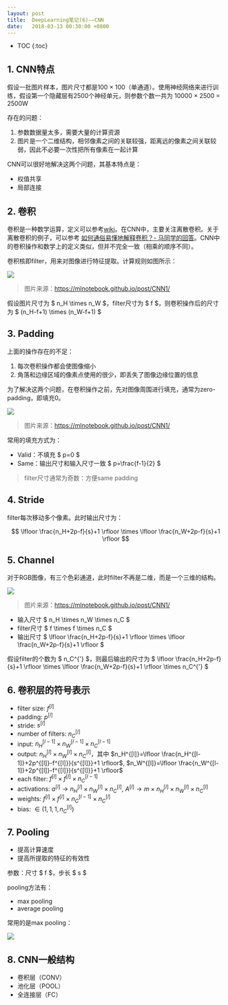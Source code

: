 ```yaml
---
layout: post
title:  DeepLearning笔记(6)——CNN
date:   2018-03-13 00:30:00 +0800
---
```


* TOC
{:toc}

## 1. CNN特点

假设一批图片样本，图片尺寸都是100 × 100（单通道）。使用神经网络来进行训练，假设第一个隐藏层有2500个神经单元，则参数个数一共为 10000 × 2500 = 2500W

存在的问题：

1. 参数数据量太多，需要大量的计算资源
2. 图片是一个二维结构，相邻像素之间的关联较强，距离远的像素之间关联较弱，因此不必要一次性把所有像素在一起计算

CNN可以很好地解决这两个问题，其基本特点是：

- 权值共享
- 局部连接

## 2. 卷积

卷积是一种数学运算，定义可以参考[wiki](https://zh.wikipedia.org/wiki/%E5%8D%B7%E7%A7%AF)。在CNN中，主要关注离散卷积。关于离散卷积的例子，可以参考 [如何通俗易懂地解释卷积？- 马同学的回答](https://www.zhihu.com/question/22298352/answer/228543288)。CNN中的卷积操作和数学上的定义类似，但并不完全一致（相乘的顺序不同）。

卷积核即filter，用来对图像进行特征提取。计算规则如图所示：

![]({{site.baseurl}}/images/deeplearning/6-1.jpg)

> 图片来源：https://mlnotebook.github.io/post/CNN1/

假设图片尺寸为 $ n_H \times n_W $，filter尺寸为 $ f $，则卷积操作后的尺寸为 $ (n_H-f+1) \times (n_W-f+1) $

## 3. Padding

上面的操作存在的不足：

1. 每次卷积操作都会使图像缩小
2. 角落和边缘区域的像素点使用的很少，即丢失了图像边缘位置的信息

为了解决这两个问题，在卷积操作之前，先对图像周围进行填充，通常为zero-padding，即填充0。

![]({{site.baseurl}}/images/deeplearning/6-2.jpg)

> 图片来源：https://mlnotebook.github.io/post/CNN1/

常用的填充方式为：

- Valid：不填充 $ p=0 $
- Same：输出尺寸和输入尺寸一致 $ p=\frac{f-1}{2} $

> filter尺寸通常为奇数：方便same padding

## 4. Stride

filter每次移动多个像素。此时输出尺寸为：

$$ \lfloor \frac{n_H+2p-f}{s}+1 \rfloor \times \lfloor \frac{n_W+2p-f}{s}+1 \rfloor $$

## 5. Channel

对于RGB图像，有三个色彩通道，此时filter不再是二维，而是一个三维的结构。

![]({{site.baseurl}}/images/deeplearning/6-3.jpg)

> 图片来源：https://mlnotebook.github.io/post/CNN1/

- 输入尺寸 $ n_H \times n_W \times n_C $
- filter尺寸 $ f \times f \times n_C $
- 输出尺寸 $ \lfloor \frac{n_H+2p-f}{s}+1 \rfloor \times \lfloor \frac{n_W+2p-f}{s}+1 \rfloor $

假设filter的个数为 $ n_C^{'} $，则最后输出的尺寸为 $ \lfloor \frac{n_H+2p-f}{s}+1 \rfloor \times \lfloor \frac{n_W+2p-f}{s}+1 \rfloor \times n_C^{'} $

## 6. 卷积层的符号表示

- filter size: $f^{[l]}$
- padding: $p^{[l]}$
- stride: $s^{[l]}$
- number of filters: $n_C^{[l]}$
- input: $n_H^{[l-1]} \times n_W^{[l-1]} \times n_C^{[l-1]}$
- output: $n_H^{[l]} \times n_W^{[l]} \times n_C^{[l]}$，其中 $n_H^{[l]}=\lfloor \frac{n_H^{[l-1]}+2p^{[l]}-f^{[l]}}{s^{[l]}}+1 \rfloor$, $n_W^{[l]}=\lfloor \frac{n_W^{[l-1]}+2p^{[l]}-f^{[l]}}{s^{[l]}}+1 \rfloor$
- each filter: $f^{[l]} \times f^{[l]} \times n_C^{[l-1]}$
- activations: $a^{[l]}\rightarrow n_H^{[l]} \times n_W^{[l]} \times n_C^{[l]}$, $A^{[l]}\rightarrow m \times n_H^{[l]} \times n_W^{[l]} \times n_C^{[l]}$
- weights: $f^{[l]} \times f^{[l]} \times n_C^{[l-1]} \times n_C^{[l]}$
- bias: $\in (1, 1, 1, n_C^{[l]})$

## 7. Pooling

- 提高计算速度
- 提高所提取的特征的有效性

参数：尺寸 $ f $，步长 $ s $

pooling方法有：

- max pooling
- average pooling

常用的是max pooling：

![]({{site.baseurl}}/images/deeplearning/6-4.jpg)

## 8. CNN一般结构

- 卷积层（CONV）
- 池化层（POOL）
- 全连接层（FC）